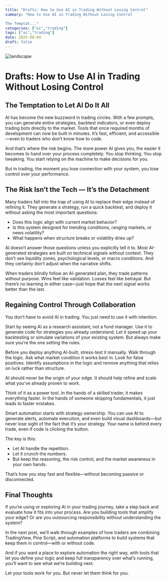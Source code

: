 ```yaml
---
title: "Drafts: How to Use AI in Trading Without Losing Control"
summary: "How to Use AI in Trading Without Losing Control

The Temptat..."
categories: ["ai","trading"]
tags: ["ai","trading"]
date: 2025-08-04
draft: false
---
```

![landscape](cover.jpg "Photos by nenjo")
# Drafts: How to Use AI in Trading Without Losing Control

## The Temptation to Let AI Do It All

AI has become the new buzzword in trading circles. With a few prompts, you can generate entire strategies, backtest indicators, or even deploy trading bots directly to the market. Tools that once required months of development can now be built in minutes. It’s fast, efficient, and accessible—even to traders who don’t know how to code.

And that’s where the risk begins. The more power AI gives you, the easier it becomes to hand over your process completely. You stop thinking. You stop tweaking. You start relying on the machine to make decisions for you.

But in trading, the moment you lose connection with your system, you lose control over your performance.

## The Risk Isn’t the Tech — It’s the Detachment

Many traders fall into the trap of using AI to replace their edge instead of refining it. They generate a strategy, run a quick backtest, and deploy it without asking the most important questions:

- Does this logic align with current market behavior?
- Is this system designed for trending conditions, ranging markets, or news volatility?
- What happens when structure breaks or volatility dries up?

AI doesn’t answer those questions unless you explicitly tell it to. Most AI-generated strategies are built on technical signals without context. They don’t see liquidity zones, psychological levels, or macro conditions. And they certainly don’t adjust when the narrative shifts.

When traders blindly follow an AI-generated plan, they trade patterns without purpose. Wins feel like validation. Losses feel like betrayal. But there’s no learning in either case—just hope that the next signal works better than the last.

## Regaining Control Through Collaboration

You don’t have to avoid AI in trading. You just need to use it with intention.

Start by seeing AI as a research assistant, not a fund manager. Use it to generate code for strategies you already understand. Let it speed up your backtesting or simulate variations of your existing system. But always make sure you’re the one setting the rules.

Before you deploy anything AI-built, stress-test it manually. Walk through the logic. Ask what market condition it works best in. Look for false positives. Identify assumptions in the logic and remove anything that relies on luck rather than structure.

AI should never be the origin of your edge. It should help refine and scale what you've already proven to work.

Think of it as a power tool. In the hands of a skilled trader, it makes everything faster. In the hands of someone skipping fundamentals, it just leads to faster mistakes.

Smart automation starts with strategy ownership. You can use AI to generate alerts, automate execution, and even build visual dashboards—but never lose sight of the fact that it’s your strategy. Your name is behind every trade, even if code is clicking the button.

The key is this:
- Let AI handle the repetition.
- Let it crunch the numbers.
- But keep the reasoning, the risk control, and the market awareness in your own hands.

That’s how you stay fast and flexible—without becoming passive or disconnected.

## Final Thoughts

If you’re using or exploring AI in your trading journey, take a step back and evaluate how it fits into your process. Are you building tools that amplify your edge? Or are you outsourcing responsibility without understanding the system?

In the next post, we’ll walk through examples of how traders are combining TradingView, Pine Script, and automation platforms to build systems that keep them in control—with or without code.

And if you want a place to explore automation the right way, with tools that let you define your logic and keep full transparency over what’s running, you’ll want to see what we’re building next.

Let your tools work for you. But never let them think for you.
    